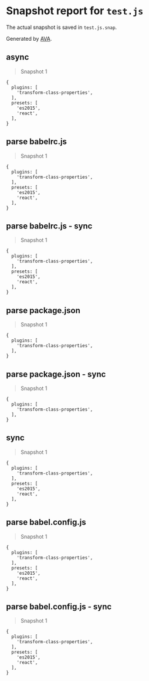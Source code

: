 # Snapshot report for `test.js`

The actual snapshot is saved in `test.js.snap`.

Generated by [AVA](https://ava.li).

## async

> Snapshot 1

    {
      plugins: [
        'transform-class-properties',
      ],
      presets: [
        'es2015',
        'react',
      ],
    }

## parse babelrc.js

> Snapshot 1

    {
      plugins: [
        'transform-class-properties',
      ],
      presets: [
        'es2015',
        'react',
      ],
    }

## parse babelrc.js - sync

> Snapshot 1

    {
      plugins: [
        'transform-class-properties',
      ],
      presets: [
        'es2015',
        'react',
      ],
    }

## parse package.json

> Snapshot 1

    {
      plugins: [
        'transform-class-properties',
      ],
    }

## parse package.json - sync

> Snapshot 1

    {
      plugins: [
        'transform-class-properties',
      ],
    }

## sync

> Snapshot 1

    {
      plugins: [
        'transform-class-properties',
      ],
      presets: [
        'es2015',
        'react',
      ],
    }

## parse babel.config.js

> Snapshot 1

    {
      plugins: [
        'transform-class-properties',
      ],
      presets: [
        'es2015',
        'react',
      ],
    }

## parse babel.config.js - sync

> Snapshot 1

    {
      plugins: [
        'transform-class-properties',
      ],
      presets: [
        'es2015',
        'react',
      ],
    }

